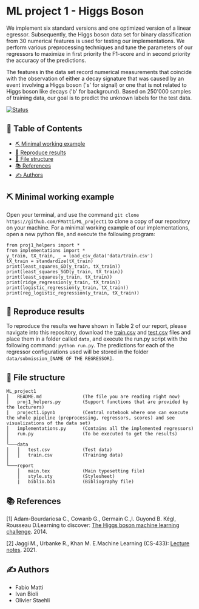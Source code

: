 # ML project 1 - Higgs Boson
We implement six standard versions and one optimized version of a linear egressor. Subsequently, the Higgs boson data set for binary classification from 30 numerical features is used for testing our implementations. We perform various preprocessing techniques and tune the parameters of our regressors to maximize in first priority the F1-score and in second priority the accuracy of the predictions.

The features in the data set record numerical measurements that coincide with the observation of either a decay signature that was caused by an event involving a Higgs boson ('s' for signal) or one that is not related to Higgs boson like decays ('b' for background). Based on 250'000 samples of training data, our goal is to predict the unknown labels for the test data.

[![Status](https://img.shields.io/badge/status-active-success.svg)]()


## 📝 Table of Contents
- [⛏️ Minimal working example](#️-minimal-working-example)
- [🔁 Reproduce results](#️-reproduce-results)
- [📂 File structure](#️-file-structure)
- [📚 References](#️-references)
- [✍️ Authors](#️-authors)

## ⛏️ Minimal working example
Open your terminal, and use the command `git clone https://github.com/FMatti/ML_project1` to clone a copy of our repository on your machine. For a minimal working example of our implementations, open a new python file, and execute the following program:

    from proj1_helpers import *
    from implementations import *
    y_train, tX_train, _ = load_csv_data('data/train.csv')
    tX_train = standardize(tX_train)
    print(least_squares_GD(y_train, tX_train))
    print(least_squares_SGD(y_train, tX_train))
    print(least_squares(y_train, tX_train))
    print(ridge_regression(y_train, tX_train))
    print(logistic_regression(y_train, tX_train))
    print(reg_logistic_regression(y_train, tX_train))

## 🔁 Reproduce results
To reproduce the results we have shown in Table 2 of our report, please navigate into this repository, download the [train.csv](https://github.com/epfml/ML_course/blob/master/projects/project1/data/train.csv.zip) and [test.csv](https://github.com/epfml/ML_course/blob/master/projects/project1/data/test.csv.zip) files and place them in a folder called `data`, and execute the run.py script with the following command: `python run.py`. The predictions for each of the regressor configurations used will be stored in the folder `data/submission_[NAME OF THE REGRESSOR]`.


## 📂 File structure

```
ML_project1 
│   README.md               (The file you are reading right now)
│   proj1_helpers.py        (Support functions that are provided by the lecturers)
|   project1.ipynb          (Central notebook where one can execute the whole pipeline (preprocessing, regressors, scores) and see visualizations of the data set)
│   implementations.py      (Contains all the implemented regressors)
│   run.py                  (To be executed to get the results) 
│
└───data
│   │   test.csv	        (Test data)
│   │   train.csv           (Training data)
│   
└───report
    │   main.tex            (Main typesetting file)
    │   style.sty           (Stylesheet)
    |   biblio.bib          (Bibliography file)
```

## 📚 References
[1] Adam-Bourdariosa C., Cowanb G., Germain C.,I. Guyond B. Kégl, Rousseau D.Learning to discover: [The Higgs boson machine learning challenge](https://higgsml.lal.in2p3.fr/files/2014/04/documentation_v1.8.pdf). 2014. 

[2] Jaggi M., Urbanke R., Khan M. E.Machine Learning (CS-433): [Lecture notes](https://github.com/epfml/ML_course). 2021.

## ✍️ Authors
- Fabio Matti
- Ivan Bioli
- Olivier Staehli
